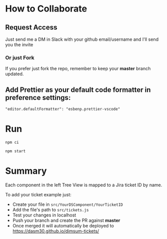 # How to Collaborate

## Request Access

Just send me a DM in Slack with your github email/username and I'll send you the invite

### Or just Fork

If you prefer just fork the repo, remember to keep your **master** branch updated.

## Add Prettier as your default code formatter in preference settings:

`"editor.defaultFormatter": "esbenp.prettier-vscode"`

# Run

`npm ci`

`npm start`

# Summary

Each component in the left Tree View is mapped to a Jira ticket ID by name.

To add your ticket example just:

- Create your file in `src/YourDSComponent/YourTicketID`
- Add the file's path to `src/tickets.js`
- Test your changes in localhost
- Push your branch and create the PR against **master**
- Once merged it will automatically be deployed to https://dasm30.github.io/dimsum-tickets/